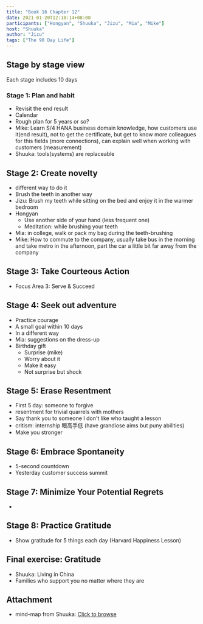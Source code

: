 ```yaml
---
title: "Book 16 Chapter 12"
date: 2021-01-20T12:18:14+08:00
participants: ["Hongyan", "Shuuka", "Jizu", "Mia", "Mike"]
host: "Shuuka"
author: "Jizu" 
tags: ["The 90 Day Life"]
---
```


## Stage by stage view

Each stage includes 10 days

### Stage 1: Plan and habit
- Revisit the end result
- Calendar 
- Rough plan for 5 years or so? 
- Mike: Learn S/4 HANA business domain knowledge, how customers use it(end result), not to get the certificate, but get to know more colleagues for this fields (more connections), can explain well when working with customers (measurement)
- Shuuka: tools(systems) are replaceable

## Stage 2: Create novelty
- different way to do it
- Brush the teeth in another way
- Jizu: Brush my teeth while sitting on the bed and enjoy it in the warmer bedroom
- Hongyan
    - Use another side of your hand (less frequent one)
    - Meditation:  while brushing your teeth
- Mia: in college, walk or pack my bag during the teeth-brushing
- Mike: How to commute to the company, usually take bus in the morning and take metro in the afternoon, part the car a little bit far away from the company


## Stage 3: Take Courteous Action
- Focus Area 3: Serve & Succeed


## Stage 4: Seek out adventure
- Practice courage
- A small goal within 10 days
- In a different way 
- Mia: suggestions on the dress-up
- Birthday gift
    - Surprise (mike)
    - Worry about it
    - Make it easy
    - Not surprise but shock

## Stage 5: Erase Resentment
- First 5 day: someone to forgive
- resentment for trivial quarrels with mothers
- Say thank you to someone I don't like who taught a lesson
- critism: internship 眼高手低 (have grandiose aims but puny abilities)
- Make you stronger

## Stage 6: Embrace Spontaneity
- 5-second countdown
- Yesterday customer success summit

## Stage 7: Minimize Your Potential Regrets
-  

## Stage 8: Practice Gratitude
- Show gratitude for 5 things each day (Harvard Happiness Lesson)

## Final exercise: Gratitude 
- Shuuka: Living in China
- Families who support you no matter where they are

##  Attachment
- mind-map from Shuuka: [Click to browse](https://sap.sharepoint.com/teams/EnglishReadingClubChina/Shared%20Documents/Book%20Discussion/16th%20book%20-%20The%2090%20Day%20Life)